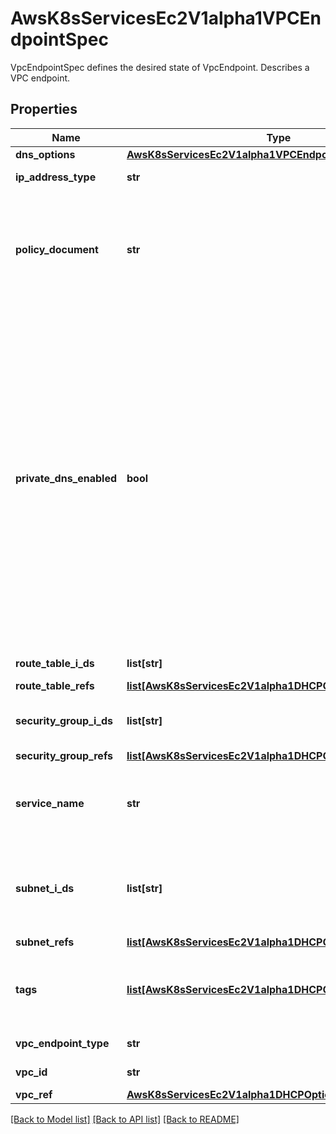 # AwsK8sServicesEc2V1alpha1VPCEndpointSpec

VpcEndpointSpec defines the desired state of VpcEndpoint.   Describes a VPC endpoint.
## Properties
Name | Type | Description | Notes
------------ | ------------- | ------------- | -------------
**dns_options** | [**AwsK8sServicesEc2V1alpha1VPCEndpointSpecDnsOptions**](AwsK8sServicesEc2V1alpha1VPCEndpointSpecDnsOptions.md) |  | [optional] 
**ip_address_type** | **str** | The IP address type for the endpoint. | [optional] 
**policy_document** | **str** | (Interface and gateway endpoints) A policy to attach to the endpoint that controls access to the service. The policy must be in valid JSON format. If this parameter is not specified, we attach a default policy that allows full access to the service. | [optional] 
**private_dns_enabled** | **bool** | (Interface endpoint) Indicates whether to associate a private hosted zone with the specified VPC. The private hosted zone contains a record set for the default public DNS name for the service for the Region (for example, kinesis.us-east-1.amazonaws.com), which resolves to the private IP addresses of the endpoint network interfaces in the VPC. This enables you to make requests to the default public DNS name for the service instead of the public DNS names that are automatically generated by the VPC endpoint service.   To use a private hosted zone, you must set the following VPC attributes to true: enableDnsHostnames and enableDnsSupport. Use ModifyVpcAttribute to set the VPC attributes.   Default: true | [optional] 
**route_table_i_ds** | **list[str]** | (Gateway endpoint) One or more route table IDs. | [optional] 
**route_table_refs** | [**list[AwsK8sServicesEc2V1alpha1DHCPOptionsSpecVpcRefs]**](AwsK8sServicesEc2V1alpha1DHCPOptionsSpecVpcRefs.md) |  | [optional] 
**security_group_i_ds** | **list[str]** | (Interface endpoint) The ID of one or more security groups to associate with the endpoint network interface. | [optional] 
**security_group_refs** | [**list[AwsK8sServicesEc2V1alpha1DHCPOptionsSpecVpcRefs]**](AwsK8sServicesEc2V1alpha1DHCPOptionsSpecVpcRefs.md) |  | [optional] 
**service_name** | **str** | The service name. To get a list of available services, use the DescribeVpcEndpointServices request, or get the name from the service provider. | 
**subnet_i_ds** | **list[str]** | (Interface and Gateway Load Balancer endpoints) The ID of one or more subnets in which to create an endpoint network interface. For a Gateway Load Balancer endpoint, you can specify one subnet only. | [optional] 
**subnet_refs** | [**list[AwsK8sServicesEc2V1alpha1DHCPOptionsSpecVpcRefs]**](AwsK8sServicesEc2V1alpha1DHCPOptionsSpecVpcRefs.md) |  | [optional] 
**tags** | [**list[AwsK8sServicesEc2V1alpha1DHCPOptionsSpecTags]**](AwsK8sServicesEc2V1alpha1DHCPOptionsSpecTags.md) | The tags. The value parameter is required, but if you don&#39;t want the tag to have a value, specify the parameter with no value, and we set the value to an empty string. | [optional] 
**vpc_endpoint_type** | **str** | The type of endpoint.   Default: Gateway | [optional] 
**vpc_id** | **str** | The ID of the VPC in which the endpoint will be used. | [optional] 
**vpc_ref** | [**AwsK8sServicesEc2V1alpha1DHCPOptionsSpecVpcRefs**](AwsK8sServicesEc2V1alpha1DHCPOptionsSpecVpcRefs.md) |  | [optional] 

[[Back to Model list]](../README.md#documentation-for-models) [[Back to API list]](../README.md#documentation-for-api-endpoints) [[Back to README]](../README.md)


